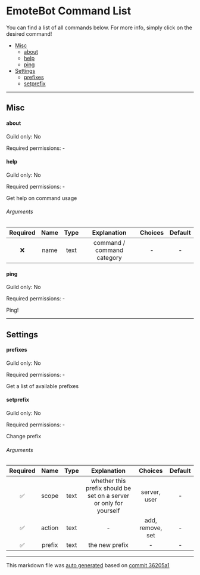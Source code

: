 # EmoteBot Command List

You can find a list of all commands below. For more info, simply click on the desired command!

- [Misc](#Misc)
	- [about](#about)
	- [help](#help)
	- [ping](#ping)
- [Settings](#Settings)
	- [prefixes](#prefixes)
	- [setprefix](#setprefix)


___

## Misc

#### about

Guild only: No

Required permissions: -



#### help

Guild only: No

Required permissions: -

Get help on command usage

###### Arguments

| Required | Name | Type |         Explanation        | Choices | Default |
| :------: | :--: | :--: | :------------------------: | :-----: | :-----: |
|     ❌    | name | text | command / command category |    -    |    -    |

#### ping

Guild only: No

Required permissions: -

Ping!



___

## Settings

#### prefixes

Guild only: No

Required permissions: -

Get a list of available prefixes

#### setprefix

Guild only: No

Required permissions: -

Change prefix

###### Arguments

| Required |  Name  | Type |                             Explanation                            |      Choices     | Default |
| :------: | :----: | :--: | :----------------------------------------------------------------: | :--------------: | :-----: |
|     ✅    |  scope | text | whether this prefix should be set on a server or only for yourself |   server, user   |    -    |
|     ✅    | action | text |                                  -                                 | add, remove, set |    -    |
|     ✅    | prefix | text |                           the new prefix                           |         -        |    -    |



___

This markdown file was [auto generated](../scripts/gencmdmd.js) based on [commit 36205a1
](https://github.com/Vendicated/EmoteBot/commit/36205a1da70cb294c4c441a521238c4839d7da5b
)